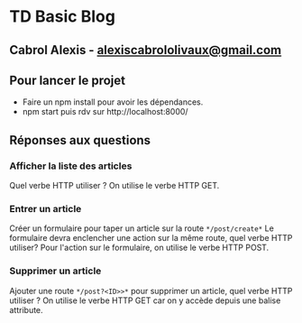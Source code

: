 # TD Basic Blog
## Cabrol Alexis - alexiscabrololivaux@gmail.com

## Pour lancer le projet

* Faire un npm install pour avoir les dépendances.
* npm start puis rdv sur http://localhost:8000/ 

## Réponses aux questions 
### Afficher la liste des articles

Quel verbe HTTP utiliser ? On utilise le verbe HTTP GET.

### Entrer un article

Créer un formulaire pour taper un article sur la route `*/post/create*`
Le formulaire devra enclencher une action sur la même route, quel verbe HTTP utiliser?
Pour l'action sur le formulaire, on utilise le verbe HTTP POST.

### Supprimer un article

Ajouter une route `*/post?<ID>>*` pour supprimer un article, quel verbe HTTP utiliser ? On utilise le verbe HTTP GET car on y accède depuis une balise attribute.


